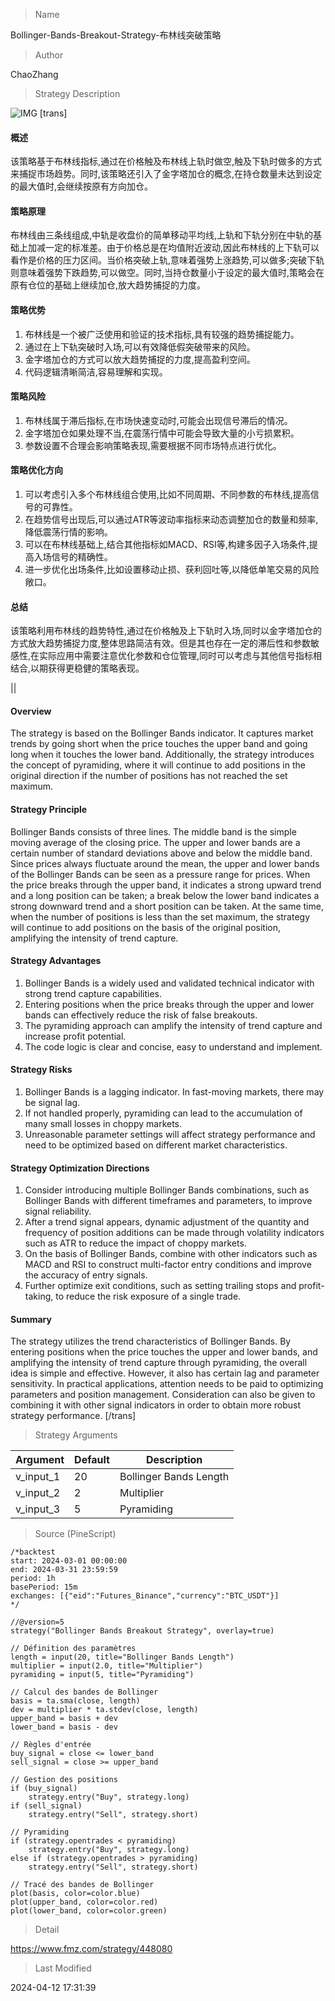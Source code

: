 
> Name

Bollinger-Bands-Breakout-Strategy-布林线突破策略

> Author

ChaoZhang

> Strategy Description

![IMG](https://www.fmz.com/upload/asset/cf4d0769b98659985a.png)
[trans]
#### 概述
该策略基于布林线指标,通过在价格触及布林线上轨时做空,触及下轨时做多的方式来捕捉市场趋势。同时,该策略还引入了金字塔加仓的概念,在持仓数量未达到设定的最大值时,会继续按原有方向加仓。

#### 策略原理
布林线由三条线组成,中轨是收盘价的简单移动平均线,上轨和下轨分别在中轨的基础上加减一定的标准差。由于价格总是在均值附近波动,因此布林线的上下轨可以看作是价格的压力区间。当价格突破上轨,意味着强势上涨趋势,可以做多;突破下轨则意味着强势下跌趋势,可以做空。同时,当持仓数量小于设定的最大值时,策略会在原有仓位的基础上继续加仓,放大趋势捕捉的力度。

#### 策略优势
1. 布林线是一个被广泛使用和验证的技术指标,具有较强的趋势捕捉能力。
2. 通过在上下轨突破时入场,可以有效降低假突破带来的风险。
3. 金字塔加仓的方式可以放大趋势捕捉的力度,提高盈利空间。
4. 代码逻辑清晰简洁,容易理解和实现。

#### 策略风险
1. 布林线属于滞后指标,在市场快速变动时,可能会出现信号滞后的情况。
2. 金字塔加仓如果处理不当,在震荡行情中可能会导致大量的小亏损累积。
3. 参数设置不合理会影响策略表现,需要根据不同市场特点进行优化。

#### 策略优化方向 
1. 可以考虑引入多个布林线组合使用,比如不同周期、不同参数的布林线,提高信号的可靠性。
2. 在趋势信号出现后,可以通过ATR等波动率指标来动态调整加仓的数量和频率,降低震荡行情的影响。
3. 可以在布林线基础上,结合其他指标如MACD、RSI等,构建多因子入场条件,提高入场信号的精确性。
4. 进一步优化出场条件,比如设置移动止损、获利回吐等,以降低单笔交易的风险敞口。

#### 总结
该策略利用布林线的趋势特性,通过在价格触及上下轨时入场,同时以金字塔加仓的方式放大趋势捕捉力度,整体思路简洁有效。但是其也存在一定的滞后性和参数敏感性,在实际应用中需要注意优化参数和仓位管理,同时可以考虑与其他信号指标相结合,以期获得更稳健的策略表现。

|| 

#### Overview
The strategy is based on the Bollinger Bands indicator. It captures market trends by going short when the price touches the upper band and going long when it touches the lower band. Additionally, the strategy introduces the concept of pyramiding, where it will continue to add positions in the original direction if the number of positions has not reached the set maximum.

#### Strategy Principle
Bollinger Bands consists of three lines. The middle band is the simple moving average of the closing price. The upper and lower bands are a certain number of standard deviations above and below the middle band. Since prices always fluctuate around the mean, the upper and lower bands of the Bollinger Bands can be seen as a pressure range for prices. When the price breaks through the upper band, it indicates a strong upward trend and a long position can be taken; a break below the lower band indicates a strong downward trend and a short position can be taken. At the same time, when the number of positions is less than the set maximum, the strategy will continue to add positions on the basis of the original position, amplifying the intensity of trend capture.

#### Strategy Advantages
1. Bollinger Bands is a widely used and validated technical indicator with strong trend capture capabilities.
2. Entering positions when the price breaks through the upper and lower bands can effectively reduce the risk of false breakouts.
3. The pyramiding approach can amplify the intensity of trend capture and increase profit potential.
4. The code logic is clear and concise, easy to understand and implement.

#### Strategy Risks
1. Bollinger Bands is a lagging indicator. In fast-moving markets, there may be signal lag.
2. If not handled properly, pyramiding can lead to the accumulation of many small losses in choppy markets.
3. Unreasonable parameter settings will affect strategy performance and need to be optimized based on different market characteristics.

#### Strategy Optimization Directions
1. Consider introducing multiple Bollinger Bands combinations, such as Bollinger Bands with different timeframes and parameters, to improve signal reliability.
2. After a trend signal appears, dynamic adjustment of the quantity and frequency of position additions can be made through volatility indicators such as ATR to reduce the impact of choppy markets.
3. On the basis of Bollinger Bands, combine with other indicators such as MACD and RSI to construct multi-factor entry conditions and improve the accuracy of entry signals.
4. Further optimize exit conditions, such as setting trailing stops and profit-taking, to reduce the risk exposure of a single trade.

#### Summary
The strategy utilizes the trend characteristics of Bollinger Bands. By entering positions when the price touches the upper and lower bands, and amplifying the intensity of trend capture through pyramiding, the overall idea is simple and effective. However, it also has certain lag and parameter sensitivity. In practical applications, attention needs to be paid to optimizing parameters and position management. Consideration can also be given to combining it with other signal indicators in order to obtain more robust strategy performance.
[/trans]

> Strategy Arguments



|Argument|Default|Description|
|----|----|----|
|v_input_1|20|Bollinger Bands Length|
|v_input_2|2|Multiplier|
|v_input_3|5|Pyramiding|


> Source (PineScript)

``` pinescript
/*backtest
start: 2024-03-01 00:00:00
end: 2024-03-31 23:59:59
period: 1h
basePeriod: 15m
exchanges: [{"eid":"Futures_Binance","currency":"BTC_USDT"}]
*/

//@version=5
strategy("Bollinger Bands Breakout Strategy", overlay=true)

// Définition des paramètres
length = input(20, title="Bollinger Bands Length")
multiplier = input(2.0, title="Multiplier")
pyramiding = input(5, title="Pyramiding")

// Calcul des bandes de Bollinger
basis = ta.sma(close, length)
dev = multiplier * ta.stdev(close, length)
upper_band = basis + dev
lower_band = basis - dev

// Règles d'entrée
buy_signal = close <= lower_band
sell_signal = close >= upper_band

// Gestion des positions
if (buy_signal)
    strategy.entry("Buy", strategy.long)
if (sell_signal)
    strategy.entry("Sell", strategy.short)

// Pyramiding
if (strategy.opentrades < pyramiding)
    strategy.entry("Buy", strategy.long)
else if (strategy.opentrades > pyramiding)
    strategy.entry("Sell", strategy.short)

// Tracé des bandes de Bollinger
plot(basis, color=color.blue)
plot(upper_band, color=color.red)
plot(lower_band, color=color.green)

```

> Detail

https://www.fmz.com/strategy/448080

> Last Modified

2024-04-12 17:31:39
